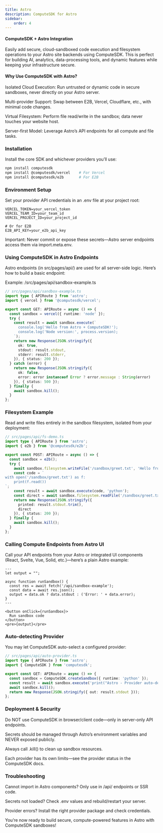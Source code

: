 ```yaml
---
title: Astro
description: ComputeSDK for Astro
sidebar:
    order: 4
---
```


#### ComputeSDK + Astro Integration
Easily add secure, cloud-sandboxed code execution and filesystem operations to your Astro site backends using ComputeSDK. This is perfect for building AI, analytics, data-processing tools, and dynamic features while keeping your infrastructure secure.

#### Why Use ComputeSDK with Astro?
Isolated Cloud Execution: Run untrusted or dynamic code in secure sandboxes, never directly on your Astro server.

Multi-provider Support: Swap between E2B, Vercel, Cloudflare, etc., with minimal code changes.

Virtual Filesystem: Perform file read/write in the sandbox; data never touches your website host.

Server-first Model: Leverage Astro’s API endpoints for all compute and file tasks.

### Installation
Install the core SDK and whichever providers you’ll use:

```bash
npm install computesdk
npm install @computesdk/vercel    # For Vercel
npm install @computesdk/e2b       # For E2B
```

### Environment Setup
Set your provider API credentials in an .env file at your project root:

```text
VERCEL_TOKEN=your_vercel_token
VERCEL_TEAM_ID=your_team_id
VERCEL_PROJECT_ID=your_project_id

# Or for E2B
E2B_API_KEY=your_e2b_api_key
```
Important: Never commit or expose these secrets—Astro server endpoints access them via import.meta.env.

### Using ComputeSDK in Astro Endpoints
Astro endpoints (in src/pages/api/) are used for all server-side logic. Here’s how to build a basic endpoint:

Example: /src/pages/api/sandbox-example.ts
```typescript
// src/pages/api/sandbox-example.ts
import type { APIRoute } from 'astro';
import { vercel } from '@computesdk/vercel';

export const GET: APIRoute = async () => {
  const sandbox = vercel({ runtime: 'node' });
  try {
    const result = await sandbox.execute(`
      console.log('Hello from Astro + ComputeSDK!');
      console.log('Node version:', process.version);
    `);
    return new Response(JSON.stringify({
      ok: true,
      stdout: result.stdout,
      stderr: result.stderr,
    }), { status: 200 });
  } catch (error) {
    return new Response(JSON.stringify({
      ok: false,
      error: error instanceof Error ? error.message : String(error)
    }), { status: 500 });
  } finally {
    await sandbox.kill();
  }
};
```

### Filesystem Example
Read and write files entirely in the sandbox filesystem, isolated from your deployment:

```typescript
// src/pages/api/fs-demo.ts
import type { APIRoute } from 'astro';
import { e2b } from '@computesdk/e2b';

export const POST: APIRoute = async () => {
  const sandbox = e2b();
  try {
    await sandbox.filesystem.writeFile('/sandbox/greet.txt', 'Hello from Astro!');
    const code = `
with open('/sandbox/greet.txt') as f:
    print(f.read())
`;
    const result = await sandbox.execute(code, 'python');
    const direct = await sandbox.filesystem.readFile('/sandbox/greet.txt');
    return new Response(JSON.stringify({
      printed: result.stdout.trim(),
      direct
    }), { status: 200 });
  } finally {
    await sandbox.kill();
  }
};
```
### Calling Compute Endpoints from Astro UI
Call your API endpoints from your Astro or integrated UI components (React, Svelte, Vue, Solid, etc.)—here’s a plain Astro example:

```text
---
let output = "";

async function runSandbox() {
  const res = await fetch('/api/sandbox-example');
  const data = await res.json();
  output = data.ok ? data.stdout : ('Error: ' + data.error);
}
---

<button onClick={runSandbox}>
  Run sandbox code
</button>
<pre>{output}</pre>
```

### Auto-detecting Provider
You may let ComputeSDK auto-select a configured provider:

```typescript
// src/pages/api/auto-provider.ts
import type { APIRoute } from 'astro';
import { ComputeSDK } from 'computesdk';

export const GET: APIRoute = async () => {
  const sandbox = ComputeSDK.createSandbox({ runtime: 'python' });
  const result = await sandbox.execute('print("Astro - Provider auto-detected!")');
  await sandbox.kill();
  return new Response(JSON.stringify({ out: result.stdout }));
};
```

### Deployment & Security
Do NOT use ComputeSDK in browser/client code—only in server-only API endpoints.

Secrets should be managed through Astro’s environment variables and NEVER exposed publicly.

Always call .kill() to clean up sandbox resources.

Each provider has its own limits—see the provider status in the ComputeSDK docs.

### Troubleshooting
Cannot import in Astro components? Only use in /api/ endpoints or SSR code.

Secrets not loaded? Check .env values and rebuild/restart your server.

Provider errors? Install the right provider package and check credentials.


You’re now ready to build secure, compute-powered features in Astro with ComputeSDK sandboxes!